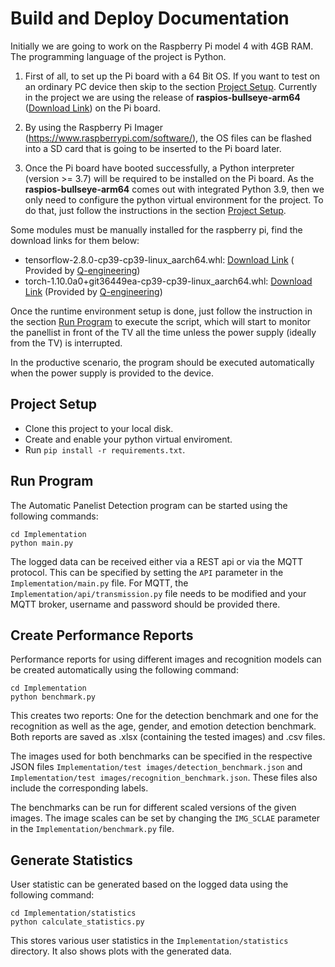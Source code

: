 # Build and Deploy Documentation

Initially we are going to work on the Raspberry Pi model 4 with 4GB RAM. The programming language of the project is Python.

1. First of all, to set up the Pi board with a 64 Bit OS. If you want to test on an ordinary PC device then skip to the section [Project Setup](#project-setup). Currently in the project we are using the release of **raspios-bullseye-arm64** ([Download Link](https://downloads.raspberrypi.org/raspios_arm64/images/raspios_arm64-2021-11-08/)) on the Pi board.  

2. By using the Raspberry Pi Imager (https://www.raspberrypi.com/software/), the OS files can be flashed into a SD card that is going to be inserted to the Pi board later.

3. Once the Pi board have booted successfully, a Python interpreter (version >= 3.7) will be required to be installed on the Pi board. As the **raspios-bullseye-arm64** comes out with integrated Python 3.9, then we only need to configure the python virtual environment for the project. To do that, just follow the instructions in the section [Project Setup](#project-setup).

Some modules must be manually installed for the raspberry pi, find the download links for them below:
- tensorflow-2.8.0-cp39-cp39-linux_aarch64.whl: [Download Link](https://tubcloud.tu-berlin.de/s/tMqKL287gpx9XZ2) ( Provided by [Q-engineering](https://qengineering.eu/install-tensorflow-2.7-on-raspberry-64-os.html))
- torch-1.10.0a0+git36449ea-cp39-cp39-linux_aarch64.whl: [Download Link](https://tubcloud.tu-berlin.de/s/2KiicgnmKo2wpX6) (Provided by [Q-engineering](https://github.com/Qengineering/PyTorch-Raspberry-Pi-64-OS))

Once the runtime environment setup is done, just follow the instruction in the section [Run Program](#run-program) to execute the script, which will start to monitor the panellist in front of the TV all the time unless the power supply (ideally from the TV) is interrupted.

In the productive scenario, the program should be executed automatically when the power supply is provided to the device.

## Project Setup
- Clone this project to your local disk.
- Create and enable your python virtual enviroment.
- Run `pip install -r requirements.txt`.

## Run Program
The Automatic Panelist Detection program can be started using the following commands:

    cd Implementation
    python main.py

The logged data can be received either via a REST api or via the MQTT protocol. This can be specified by setting the `API` parameter in the `Implementation/main.py` file.
For MQTT, the `Implementation/api/transmission.py` file needs to be modified and your MQTT broker, username and password should be provided there.



## Create Performance Reports
Performance reports for using different images and recognition models can be created automatically using the following command:

    cd Implementation
    python benchmark.py

This creates two reports: One for the detection benchmark and one for the recognition as well as the age, gender, and emotion detection benchmark.
Both reports are saved as .xlsx (containing the tested images) and .csv files.

The images used for both benchmarks can be specified in the respective JSON files `Implementation/test images/detection_benchmark.json` and `Implementation/test images/recognition_benchmark.json`.
These files also include the corresponding labels.

The benchmarks can be run for different scaled versions of the given images. The image scales can be set by changing the `IMG_SCLAE` parameter in the `Implementation/benchmark.py` file.

## Generate Statistics
User statistic can be generated based on the logged data using the following command:

    cd Implementation/statistics
    python calculate_statistics.py

This stores various user statistics in the `Implementation/statistics` directory. It also shows plots with the generated data.